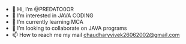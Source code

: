 - 👋 Hi, I’m @PREDATO0OR
- 👀 I’m interested in JAVA CODING
- 🌱 I’m currently learning MCA
- 💞️ I’m looking to collaborate on JAVA programs
- 📫 How to reach me my mail chaudharyvivek26062002@gmail.com

<!---
PREDATO0OR/PREDATO0OR is a ✨ special ✨ repository because its `README.md` (this file) appears on your GitHub profile.
You can click the Preview link to take a look at your changes.
--->
